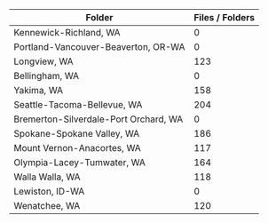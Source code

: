 | Folder                                |   Files / Folders |
|---------------------------------------|-------------------|
| Kennewick-Richland, WA                |                 0 |
| Portland-Vancouver-Beaverton, OR-WA   |                 0 |
| Longview, WA                          |               123 |
| Bellingham, WA                        |                 0 |
| Yakima, WA                            |               158 |
| Seattle-Tacoma-Bellevue, WA           |               204 |
| Bremerton-Silverdale-Port Orchard, WA |                 0 |
| Spokane-Spokane Valley, WA            |               186 |
| Mount Vernon-Anacortes, WA            |               117 |
| Olympia-Lacey-Tumwater, WA            |               164 |
| Walla Walla, WA                       |               118 |
| Lewiston, ID-WA                       |                 0 |
| Wenatchee, WA                         |               120 |